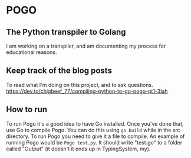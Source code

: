 # POGO
## The Python transpiler to Golang
I am working on a transpiler, and am documenting my process for educational reasons.

## Keep track of the blog posts
To read what I'm doing on this project, and to ask questions.
https://dev.to/chigbeef_77/compiling-python-to-go-pogo-pt1-3lah

## How to run
To run Pogo it's a good idea to have Go installed.
Once you've done that, use Go to compile Pogo.
You can do this using `go build` while in the src directory.
To run Pogo you need to give it a file to compile.
An example of running Pogo would be `Pogo test.py`.
It should write "test.go" to a folder called "Output" (it doesn't it ends up in TypingSystem, my).